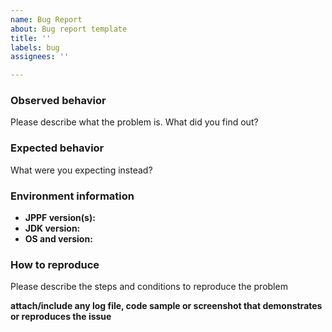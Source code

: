 ```yaml
---
name: Bug Report
about: Bug report template
title: ''
labels: bug
assignees: ''

---
```


### Observed behavior

Please describe what the problem is. What did you find out?

### Expected behavior

What were you expecting instead?

### Environment information

- **JPPF version(s):**  
- **JDK version:** 
- **OS and version:** 

### How to reproduce

Please describe the steps and conditions to reproduce the problem

**attach/include any log file, code sample or screenshot that demonstrates or reproduces the issue**
